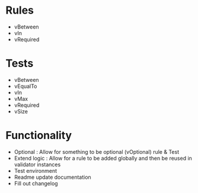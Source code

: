 # Rules

- vBetween
- vIn
- vRequired

# Tests

- vBetween
- vEqualTo
- vIn
- vMax
- vRequired
- vSize

# Functionality

- Optional : Allow for something to be optional (vOptional) rule & Test
- Extend logic : Allow for a rule to be added globally and then be reused in validator instances
- Test environment
- Readme update documentation
- Fill out changelog
